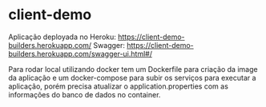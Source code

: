 # client-demo

Aplicação deployada no Heroku: https://client-demo-builders.herokuapp.com/
Swagger: https://client-demo-builders.herokuapp.com/swagger-ui.html#/

Para rodar local utilizando docker tem um Dockerfile para criação da image da aplicação e um docker-compose para subir os serviços para executar a aplicação, porém precisa atualizar o application.properties com as informações do banco de dados no container.
